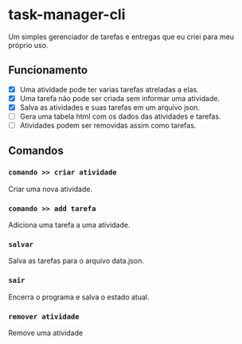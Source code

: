 # task-manager-cli
Um simples gerenciador de tarefas e entregas que eu criei para meu próprio uso.

## Funcionamento
- [x] Uma atividade pode ter varias tarefas atreladas a elas.
- [x] Uma tarefa não pode ser criada sem informar uma atividade.
- [x] Salva as atividades e suas tarefas em um arquivo json.
- [ ] Gera uma tabela html com os dados das atividades e tarefas.
- [ ] Atividades podem ser removidas assim como tarefas.

## Comandos
### `comando >> criar atividade`
Criar uma nova atividade.
### `comando >> add tarefa`
Adiciona uma tarefa a uma atividade.
### `salvar`
Salva as tarefas para o arquivo data.json.
### `sair`
Encerra o programa e salva o estado atual.
### `remover atividade`
Remove uma atividade